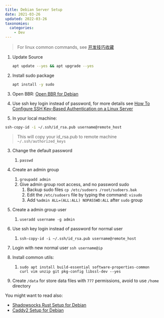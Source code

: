 ```yaml
---
title: Debian Server Setup
date: 2021-03-26
updated: 2022-03-26
taxonomies:
  categories:
    - Dev
---
```


> For linux common commands, see [开发技巧收藏](/content/dev-tips.md#linux-common-commands)

1. Update Source

   ```bash
   apt update --yes && apt upgrade --yes
   ```

2. Install sudo package

   ```bash
   apt install -y sudo
   ```

3. Open BBR: [Open BBR for Debian](/content/blog/open-bbr-for-debian.en.md)

4. Use ssh key login instead of password, for more details see [How To Configure SSH Key-Based Authentication on a Linux Server](https://www.digitalocean.com/community/tutorials/how-to-configure-ssh-key-based-authentication-on-a-linux-server)

5. In your local machine:

```bash
ssh-copy-id -i ~/.ssh/id_rsa.pub username@remote_host
```

> This will copy your id_rsa.pub to remote machine `~/.ssh/authorized_keys`

3. Change the default password

   1. `passwd`

4. Create an admin group
   1. `groupadd admin`
   2. Give admin group root access, and no password sudo
      1. Backup sudo files `cp /etc/sudoers /root/sudoers.bak`
      2. Edit the `/etc/sudoers` file by typing the command: `visudo`
      3. Add `%admin ALL=(ALL:ALL) NOPASSWD:ALL` after `sudo` group
5. Create a admin group user
   1. `useradd username -g admin`
6. Use ssh key login instead of password for normal user
   1. `ssh-copy-id -i ~/.ssh/id_rsa.pub username@remote_host`
7. Login with new normal user `ssh username@ip`
8. Install common utils:
   1. `sudo apt install build-essential software-properties-common curl vim unzip git pkg-config libssl-dev --yes`
9. Create `/data` for store data files with `777` permissions, avoid to use `/home` directory

You might want to read also:

- [Shadowsocks Rust Setup for Debian](/content/blog/shadowsocks-rust-setup-for-debian.en.md)
- [Caddy2 Setup for Debian](/content/blog/caddy2-setup-for-debian.en.md)
